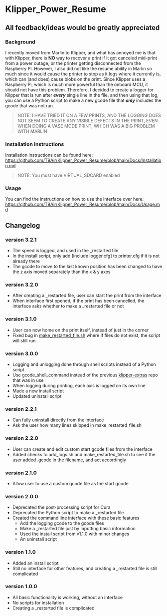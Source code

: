 # Klipper_Power_Resume

## All feedback/ideas would be greatly appreciated

### Background

I recently moved from Marlin to Klipper, and what has annoyed me is that with Klipper, there is **NO** way to recover a print if it got canceled mid-print from a power outage, or the printer getting disconnected from the Raspberry Pi. However, I also did not like the resume ability in Marlin so much since it would cause the printer to stop as it logs where it currently is, which can (and does) cause blobs on the print. Since Klipper uses a Raspberry Pi, which is much more powerful than the onboard MCU, it should not have this problem. Therefore, I decided to create a logger for Klipper that is run after ***every*** single line in the file, and then using that log, you can use a Python script to make a new gcode file that ***only*** includes the gcode that was not run.
> NOTE: I HAVE TRIED IT ON A FEW PRINTS, AND THE LOGGING DOES NOT SEEM TO CREATE ANY VISIBLE DEFECTS IN THE PRINT, EVEN WHEN DOING A VASE MODE PRINT, WHICH WAS A BIG PROBLEM WITH MARLIN

### Installation instructions

Installation instructions can be found here: <https://github.com/T9Air/Klipper_Power_Resume/blob/main/Docs/Installation.md>

> NOTE: You must have VIRTUAL_SDCARD enabled

### Usage

You can find the instructions on how to use the interface over here: <https://github.com/T9Air/Klipper_Power_Resume/blob/main/Docs/Usage.md>

## Changelog

### version 3.2.1

* The speed is logged, and used in the _restarted file
* In the install script, only add [include logger.cfg] to printer.cfg if it is not already there
* The gcode to move to the last known position has been changed to have the z axis moved separately than the x & y axes

### version 3.2.0

* After creating a _restarted file, user can start the print from the interface
* When interface first opened, if the print has been cancelled, the interface asks whether to make a _restarted file or not

### version 3.1.0

* User can now home on the print itself, instead of just in the corner
* Fixed bug in [make_restarted_file.sh](https://github.com/T9Air/Klipper_Power_Resume/blob/v3.1.0/Interface_scripts/make_restarted_file.sh) where if files do not exist, the script will still run

### version 3.0.0

* Logging and unlogging done through shell scripts instead of a Python script
* Use gcode_shell_command instead of the previous [klipper-extras](https://github.com/droans/klipper_extras) repo that was in use
* When logging during printing, each axis is logged on its own line
* Made a new install script
* Updated uninstall script

### version 2.2.1

* Can fully uninstall directly from the interface
* Ask the user how many lines skipped in make_restarted_file.sh

### version 2.2.0

* User can create and edit custom start gcode files from the interface
* Added checks to add_logs.sh and make_restarted_file.sh to see if the user added .gcode in the filename, and act accordingly

### version 2.1.0

* Allow user to use a custom gcode file as the start gcode

### version 2.0.0

* Deprecated the post-processing script for Cura
* Deprecated the Python script to make a _restarted file
* Created the command line interface with these basic features
  * Add the logging gcode to the gcode files
  * Make a _restarted file just by inputting basic information
  * Used the install script from v1.1.0 with minor changes
  * An uninstall script

### version 1.1.0

* Added an install script
* Still no interface for other features, and creating a _restarted file is still complicated

### version 1.0.0

* All basic functionality is working, without an interface
* No scripts for installation
* Creating a _restarted file is complicated
